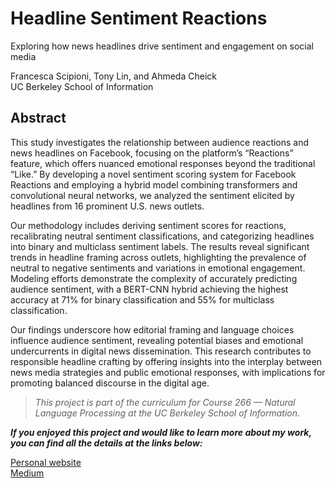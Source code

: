 # Headline Sentiment Reactions
Exploring how news headlines drive sentiment and engagement on social media

Francesca Scipioni, Tony Lin, and Ahmeda Cheick <br>
UC Berkeley School of Information

## Abstract
This study investigates the relationship between audience reactions and news headlines on Facebook, focusing on the platform’s “Reactions” feature, which offers nuanced emotional responses beyond the traditional “Like.” By developing a novel sentiment scoring system for Facebook Reactions and employing a hybrid model combining transformers and convolutional neural networks, we analyzed the sentiment elicited by headlines from 16 prominent U.S. news outlets.

Our methodology includes deriving sentiment scores for reactions, recalibrating neutral sentiment classifications, and categorizing headlines into binary and multiclass sentiment labels. The results reveal significant trends in headline framing across outlets, highlighting the prevalence of neutral to negative sentiments and variations in emotional engagement. Modeling efforts demonstrate the complexity of accurately predicting audience sentiment, with a BERT-CNN hybrid achieving the highest accuracy at 71% for binary classification and 55% for multiclass classification.

Our findings underscore how editorial framing and language choices influence audience sentiment, revealing potential biases and emotional undercurrents in digital news dissemination. This research contributes to responsible headline crafting by offering insights into the interplay between news media strategies and public emotional responses, with implications for promoting balanced discourse in the digital age.

> *This project is part of the curriculum for Course 266 — Natural Language Processing at the UC Berkeley School of Information.*

***If you enjoyed this project and would like to learn more about my work, you can find all the details at the links below:***

[Personal website](https://www.francescascipioni.com/portfolio/project-one-ephnc-2grgd) <br>
[Medium](https://medium.com/@fra.scipioni.83/how-facebook-reactions-reveal-the-emotional-impact-of-news-headlines-5e8334da0e21)
